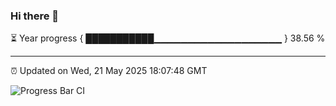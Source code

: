 ### Hi there 👋

⏳ Year progress { ███████████▁▁▁▁▁▁▁▁▁▁▁▁▁▁▁▁▁▁▁ } 38.56 %

---

⏰ Updated on Wed, 21 May 2025 18:07:48 GMT

![Progress Bar CI](https://github.com/liununu/liununu/workflows/Progress%20Bar%20CI/badge.svg)
